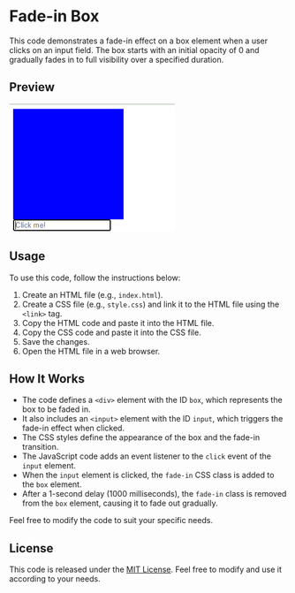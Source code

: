 # Fade-in Box

This code demonstrates a fade-in effect on a box element when a user clicks on an input field. The box starts with an initial opacity of 0 and gradually fades in to full visibility over a specified duration.

## Preview

![Preview](preview.png)

## Usage

To use this code, follow the instructions below:

1. Create an HTML file (e.g., `index.html`).
2. Create a CSS file (e.g., `style.css`) and link it to the HTML file using the `<link>` tag.
3. Copy the HTML code and paste it into the HTML file.
4. Copy the CSS code and paste it into the CSS file.
5. Save the changes.
6. Open the HTML file in a web browser.

## How It Works

- The code defines a `<div>` element with the ID `box`, which represents the box to be faded in.
- It also includes an `<input>` element with the ID `input`, which triggers the fade-in effect when clicked.
- The CSS styles define the appearance of the box and the fade-in transition.
- The JavaScript code adds an event listener to the `click` event of the `input` element.
- When the `input` element is clicked, the `fade-in` CSS class is added to the `box` element.
- After a 1-second delay (1000 milliseconds), the `fade-in` class is removed from the `box` element, causing it to fade out gradually.

Feel free to modify the code to suit your specific needs.

## License

This code is released under the [MIT License](LICENSE). Feel free to modify and use it according to your needs.
